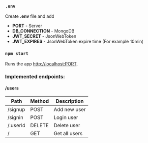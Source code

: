### `.env`
Create **.env** file and add
* **PORT** - Server
* **DB_CONNECTION** - MongoDB
* **JWT_SECRET** - JsonWebToken 
* **JWT_EXPIRES** - JsonWebToken expire time (For example 10min)

### `npm start`

Runs the app [http://localhost:PORT](http://localhost:PORT).

### Implemented endpoints:

#### /users
Path | Method | Description
---|---|---
/signup | POST | Add new user
/signin | POST | Login user
/:userId | DELETE | Delete user
/ | GET | Get all users
